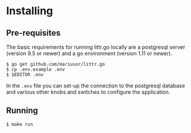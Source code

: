 # Installing

## Pre-requisites

The basic requirements for running littr.go locally are a postgresql server (version 9.5 or newer)
and a go environment (version 1.11 or newer). 

    $ go get github.com/mariusor/littr.go
    $ cp .env.example .env
    $ $EDITOR .env

In the `.env` file you can set-up the connection to the postgresql database and various other knobs and switches
to configure the application.

## Running 

    $ make run
